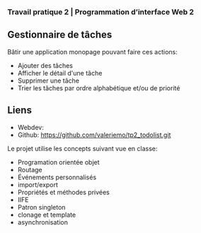 ### Travail pratique 2 | Programmation d’interface Web 2 ###

## Gestionnaire de tâches ##

Bâtir une application monopage pouvant faire ces actions:
- Ajouter des tâches
- Afficher le détail d'une tâche
- Supprimer une tâche
- Trier les tâches par ordre alphabétique et/ou de priorité

## Liens ##
- Webdev:
- Github: https://github.com/valeriemo/tp2_todolist.git

Le projet utilise les concepts suivant vue en classe:
- Programation orientée objet
- Routage
- Événements personnalisés
- import/export
- Propriétés et méthodes privées
- IIFE
- Patron singleton
- clonage et template
- asynchronisation